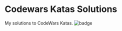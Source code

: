 # Codewars Katas Solutions

My solutions to CodeWars Katas. ![badge](https://www.codewars.com/users/mannyoii/badges/large)
